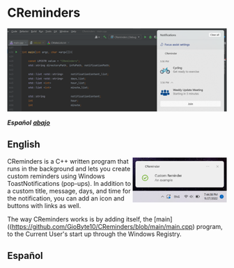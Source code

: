 # CReminders

![img1](cmake-build-debug/resources/img2.png?raw=true "hello")

***Español*** [***abajo***](#español)


## English
<img align="right" width="216" height="103" src="https://raw.githubusercontent.com/GioByte10/CReminders/main/cmake-build-debug/resources/img4.png">
CReminders is a C++ written program that runs in the background and lets you create custom reminders using Windows ToastNotifications (pop-ups). In addition to a custom title, message, days, and time for the notification, you can add an icon and buttons with links as well.<br>

The way CReminders works is by adding itself, the [main]((https://github.com/GioByte10/CReminders/blob/main/main.cpp) program, to the Current User's start up through the Windows Registry.



## Español
